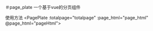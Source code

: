 ＃page_plate
一个基于vue的分页组件

使用方法
<PagePlate :totalpage="totalpage" :page_html="page_html" @page_html="pageHtml"></PagePlate>
